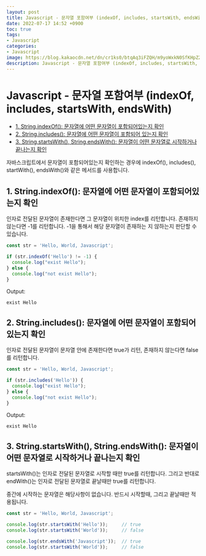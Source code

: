 ```yaml
---
layout: post
title: Javascript - 문자열 포함여부 (indexOf, includes, startsWith, endsWith)
date: 2022-07-17 14:52 +0900
toc: true
tags:
- Javascript
categories:
- Javascript
image: https://blog.kakaocdn.net/dn/cr1ks0/btqAq3iFZQH/m9yoWxkN0SfKHpZ2MnfyKk/img.png
description: Javascript - 문자열 포함여부 (indexOf, includes, startsWith, endsWith)
---
```

# Javascript - 문자열 포함여부 (indexOf, includes, startsWith, endsWith)

- [1. String.indexOf(): 문자열에 어떤 문자열이 포함되어있는지 확인](#1-stringindexof-문자열에-어떤-문자열이-포함되어있는지-확인)
- [2. String.includes(): 문자열에 어떤 문자열이 포함되어 있는지 확인](#2-stringincludes-문자열에-어떤-문자열이-포함되어-있는지-확인)
- [3. String.startsWith(), String.endsWith(): 문자열이 어떤 문자열로 시작하거나 끝나는지 확인](#3-stringstartswith-stringendswith-문자열이-어떤-문자열로-시작하거나-끝나는지-확인)


자바스크립트에서 문자열이 포함되어있는지 확인하는 경우에 indexOf(), includes(), startWith(), endsWith()와 같은 메서드를 사용합니다. 



## 1. String.indexOf(): 문자열에 어떤 문자열이 포함되어있는지 확인

인자로 전달된 문자열이 존재한다면 그 문자열이 위치한 index를 리턴합니다. 존재하지 않는다면 -1를 리턴합니다. -1을 통해서 해당 문자열이 존재하는 지 않하는지 판단할 수 있습니다. 

```js
const str = 'Hello, World, Javascript';

if (str.indexOf('Hello') != -1) {
  console.log("exist Hello");
} else {
  console.log("not exist Hello");
}
```



Output:

```
exist Hello
```





## 2. String.includes(): 문자열에 어떤 문자열이 포함되어 있는지 확인

인자로 전달된 문자열이 문자열 안에 존재한다면 true가 리턴, 존재하지 않는다면 false를 리턴합니다.

```js
const str = 'Hello, World, Javascript';

if (str.includes('Hello')) {
  console.log("exist Hello");
} else {
  console.log("not exist Hello");
}
```



Output: 

```
exist Hello
```



## 3. String.startsWith(), String.endsWith(): 문자열이 어떤 문자열로 시작하거나 끝나는지 확인

startsWith()는 인자로 전달된 문자열로 시작할 때만 true를 리턴합니다. 그리고 반대로 endWith()는 인자로 전달된 문자열로 끝날때만 true를 리턴합니다. 

중간에 시작하는 문자열은 해당사항이 없습니다. 반드시 시작할때, 그리고 끝날때만 적용됩니다. 

```js
const str = 'Hello, World, Javascript';

console.log(str.startsWith('Hello'));     // true
console.log(str.startsWith('World'));     // false

console.log(str.endsWith('Javascript'));  // true
console.log(str.startsWith('World'));     // false
```

